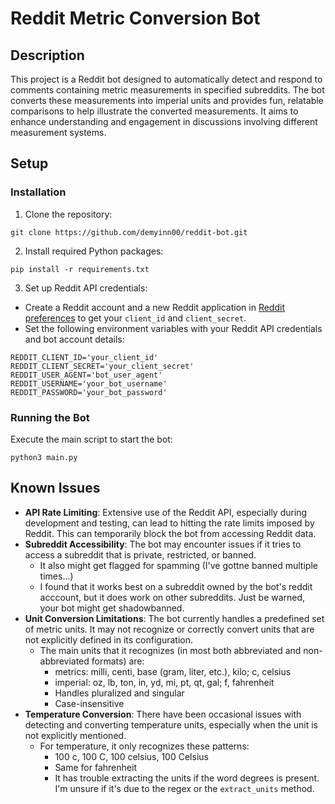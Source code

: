 # Reddit Metric Conversion Bot

## Description
This project is a Reddit bot designed to automatically detect and respond to comments containing metric measurements in specified subreddits. The bot converts these measurements into imperial units and provides fun, relatable comparisons to help illustrate the converted measurements. It aims to enhance understanding and engagement in discussions involving different measurement systems.

## Setup

### Installation
1. Clone the repository:
```
git clone https://github.com/demyinn00/reddit-bot.git
```
2. Install required Python packages:
```
pip install -r requirements.txt
```
3. Set up Reddit API credentials:
- Create a Reddit account and a new Reddit application in [Reddit preferences](https://www.reddit.com/prefs/apps) to get your `client_id` and `client_secret`.
- Set the following environment variables with your Reddit API credentials and bot account details:
```
REDDIT_CLIENT_ID='your_client_id'
REDDIT_CLIENT_SECRET='your_client_secret'
REDDIT_USER_AGENT='bot_user_agent'
REDDIT_USERNAME='your_bot_username'
REDDIT_PASSWORD='your_bot_password'
```
### Running the Bot
Execute the main script to start the bot:
```
python3 main.py
```

## Known Issues
- **API Rate Limiting**: Extensive use of the Reddit API, especially during development and testing, can lead to hitting the rate limits imposed by Reddit. This can temporarily block the bot from accessing Reddit data.
- **Subreddit Accessibility**: The bot may encounter issues if it tries to access a subreddit that is private, restricted, or banned.
  - It also might get flagged for spamming (I've gottne banned multiple times...)
  - I found that it works best on a subreddit owned by the bot's reddit acccount, but it does work on other subreddits. Just be warned, your bot might get shadowbanned. 
- **Unit Conversion Limitations**: The bot currently handles a predefined set of metric units. It may not recognize or correctly convert units that are not explicitly defined in its configuration.
  - The main units that it recognizes (in most both abbreviated and non-abbreviated formats) are: 
    - metrics: milli, centi, base (gram, liter, etc.), kilo; c, celsius
    - imperial: oz, lb, ton, in, yd, mi, pt, qt, gal; f, fahrenheit
    - Handles pluralized and singular
    - Case-insensitive
- **Temperature Conversion**: There have been occasional issues with detecting and converting temperature units, especially when the unit is not explicitly mentioned. 
  - For temperature, it only recognizes these patterns:
    - 100 c, 100 C, 100 celsius, 100 Celsius
    - Same for fahrenheit 
    - It has trouble extracting the units if the word degrees is present. I'm unsure if it's due to the regex or the `extract_units` method. 
